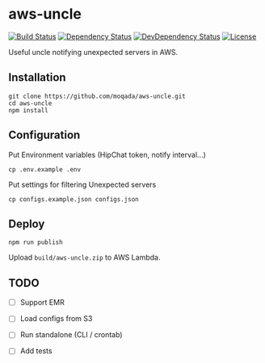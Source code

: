 # aws-uncle

[![Build Status][travis-image]][travis-url]
[![Dependency Status][daviddm-image]][daviddm-url]
[![DevDependency Status][daviddm-dev-image]][daviddm-dev-url]
[![License][license-image]][license-url]

Useful uncle notifying unexpected servers in AWS.


## Installation

```
git clone https://github.com/moqada/aws-uncle.git
cd aws-uncle
npm install
```


## Configuration

Put Environment variables (HipChat token, notify interval...)

```
cp .env.example .env
```

Put settings for filtering Unexpected servers

```
cp configs.example.json configs.json
```


## Deploy

```
npm run publish
```

Upload `build/aws-uncle.zip` to AWS Lambda.


## TODO

- [ ] Support EMR
- [ ] Load configs from S3
- [ ] Run standalone (CLI / crontab)
- [ ] Add tests


[travis-url]: https://travis-ci.org/moqada/aws-uncle
[travis-image]: https://img.shields.io/travis/moqada/aws-uncle.svg?style=flat-square
[daviddm-url]: https://david-dm.org/moqada/aws-uncle
[daviddm-image]: https://img.shields.io/david/moqada/aws-uncle.svg?style=flat-square
[daviddm-dev-url]: https://david-dm.org/moqada/aws-uncle#info=devDependencies
[daviddm-dev-image]: https://img.shields.io/david/dev/moqada/aws-uncle.svg?style=flat-square
[license-url]: https://github.com/moqada/aws-uncle/blob/master/LICENSE.md
[license-image]: https://img.shields.io/github/license/moqada/aws-uncle.svg?style=flat-square
